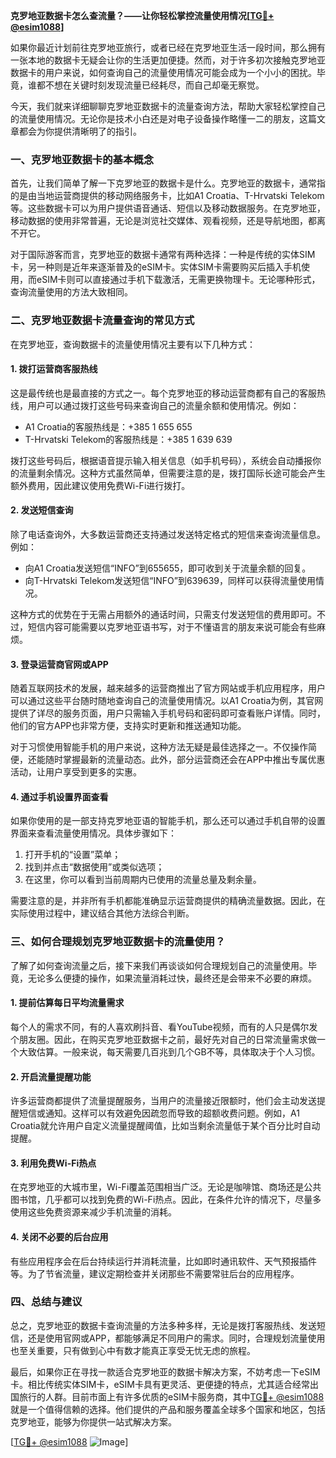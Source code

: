 **克罗地亚数据卡怎么查流量？——让你轻松掌控流量使用情况[[TG💪+ @esim1088](https://t.me/s/esim1088)]**

如果你最近计划前往克罗地亚旅行，或者已经在克罗地亚生活一段时间，那么拥有一张本地的数据卡无疑会让你的生活更加便捷。然而，对于许多初次接触克罗地亚数据卡的用户来说，如何查询自己的流量使用情况可能会成为一个小小的困扰。毕竟，谁都不想在关键时刻发现流量已经耗尽，而自己却毫无察觉。

今天，我们就来详细聊聊克罗地亚数据卡的流量查询方法，帮助大家轻松掌控自己的流量使用情况。无论你是技术小白还是对电子设备操作略懂一二的朋友，这篇文章都会为你提供清晰明了的指引。

### 一、克罗地亚数据卡的基本概念

首先，让我们简单了解一下克罗地亚的数据卡是什么。克罗地亚的数据卡，通常指的是由当地运营商提供的移动网络服务卡，比如A1 Croatia、T-Hrvatski Telekom等。这些数据卡可以为用户提供语音通话、短信以及移动数据服务。在克罗地亚，移动数据的使用非常普遍，无论是浏览社交媒体、观看视频，还是导航地图，都离不开它。

对于国际游客而言，克罗地亚的数据卡通常有两种选择：一种是传统的实体SIM卡，另一种则是近年来逐渐普及的eSIM卡。实体SIM卡需要购买后插入手机使用，而eSIM卡则可以直接通过手机下载激活，无需更换物理卡。无论哪种形式，查询流量使用的方法大致相同。

### 二、克罗地亚数据卡流量查询的常见方式

在克罗地亚，查询数据卡的流量使用情况主要有以下几种方式：

#### 1. **拨打运营商客服热线**
这是最传统也是最直接的方式之一。每个克罗地亚的移动运营商都有自己的客服热线，用户可以通过拨打这些号码来查询自己的流量余额和使用情况。例如：
- A1 Croatia的客服热线是：+385 1 655 655
- T-Hrvatski Telekom的客服热线是：+385 1 639 639

拨打这些号码后，根据语音提示输入相关信息（如手机号码），系统会自动播报你的流量剩余情况。这种方式虽然简单，但需要注意的是，拨打国际长途可能会产生额外费用，因此建议使用免费Wi-Fi进行拨打。

#### 2. **发送短信查询**
除了电话查询外，大多数运营商还支持通过发送特定格式的短信来查询流量信息。例如：
- 向A1 Croatia发送短信“INFO”到655655，即可收到关于流量余额的回复。
- 向T-Hrvatski Telekom发送短信“INFO”到639639，同样可以获得流量使用情况。

这种方式的优势在于无需占用额外的通话时间，只需支付发送短信的费用即可。不过，短信内容可能需要以克罗地亚语书写，对于不懂语言的朋友来说可能会有些麻烦。

#### 3. **登录运营商官网或APP**
随着互联网技术的发展，越来越多的运营商推出了官方网站或手机应用程序，用户可以通过这些平台随时随地查询自己的流量使用情况。以A1 Croatia为例，其官网提供了详尽的服务页面，用户只需输入手机号码和密码即可查看账户详情。同时，他们的官方APP也非常方便，支持实时更新和推送通知功能。

对于习惯使用智能手机的用户来说，这种方法无疑是最佳选择之一。不仅操作简便，还能随时掌握最新的流量动态。此外，部分运营商还会在APP中推出专属优惠活动，让用户享受到更多的实惠。

#### 4. **通过手机设置界面查看**
如果你使用的是一部支持克罗地亚语的智能手机，那么还可以通过手机自带的设置界面来查看流量使用情况。具体步骤如下：
1. 打开手机的“设置”菜单；
2. 找到并点击“数据使用”或类似选项；
3. 在这里，你可以看到当前周期内已使用的流量总量及剩余量。

需要注意的是，并非所有手机都能准确显示运营商提供的精确流量数据。因此，在实际使用过程中，建议结合其他方法综合判断。

### 三、如何合理规划克罗地亚数据卡的流量使用？

了解了如何查询流量之后，接下来我们再谈谈如何合理规划自己的流量使用。毕竟，无论多么便捷的操作，如果流量消耗过快，最终还是会带来不必要的麻烦。

#### 1. **提前估算每日平均流量需求**
每个人的需求不同，有的人喜欢刷抖音、看YouTube视频，而有的人只是偶尔发个朋友圈。因此，在购买克罗地亚数据卡之前，最好先对自己的日常流量需求做一个大致估算。一般来说，每天需要几百兆到几个GB不等，具体取决于个人习惯。

#### 2. **开启流量提醒功能**
许多运营商都提供了流量提醒服务，当用户的流量接近限额时，他们会主动发送提醒短信或通知。这样可以有效避免因疏忽而导致的超额收费问题。例如，A1 Croatia就允许用户自定义流量提醒阈值，比如当剩余流量低于某个百分比时自动提醒。

#### 3. **利用免费Wi-Fi热点**
在克罗地亚的大城市里，Wi-Fi覆盖范围相当广泛。无论是咖啡馆、商场还是公共图书馆，几乎都可以找到免费的Wi-Fi热点。因此，在条件允许的情况下，尽量多使用这些免费资源来减少手机流量的消耗。

#### 4. **关闭不必要的后台应用**
有些应用程序会在后台持续运行并消耗流量，比如即时通讯软件、天气预报插件等。为了节省流量，建议定期检查并关闭那些不需要常驻后台的应用程序。

### 四、总结与建议

总之，克罗地亚的数据卡查询流量的方法多种多样，无论是拨打客服热线、发送短信，还是使用官网或APP，都能够满足不同用户的需求。同时，合理规划流量使用也至关重要，只有做到心中有数才能真正享受无忧无虑的旅程。

最后，如果你正在寻找一款适合克罗地亚的数据卡解决方案，不妨考虑一下eSIM卡。相比传统实体SIM卡，eSIM卡具有更灵活、更便捷的特点，尤其适合经常出国旅行的人群。目前市面上有许多优质的eSIM卡服务商，其中[TG💪+ @esim1088](https://t.me/s/esim1088)就是一个值得信赖的选择。他们提供的产品和服务覆盖全球多个国家和地区，包括克罗地亚，能够为你提供一站式解决方案。

[[TG💪+ @esim1088](https://t.me/s/esim1088) ![Image](https://i.postimg.cc/4NQfJmqS/Snipaste-2025-05-13-00-14-12.png)]